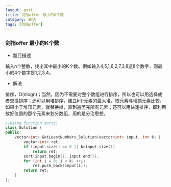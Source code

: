 ```yaml
---
layout: post
title: 剑指offer 最小的K个数
category: 算法
tags: [剑指offer]
---
```


### 剑指offer 最小的K个数 ###

* 题目描述

输入n个整数，找出其中最小的K个数。例如输入4,5,1,6,2,7,3,8这8个数字，则最小的4个数字是1,2,3,4。

* 解法

排序，O(nlogn)；当然，因为不需要对整个数组进行排序，所以也可以用选择或者交换排序；还可以用堆排序，建立k个元素的最大堆，取元素与堆顶元素比较，如果小于堆顶元素，就替换掉，直到遍历完所有元素；还可以用快速排序，即利用放好位置的那个元素来划分数组，用的是分治思想。

```cpp
//using function sort()
class Solution {
public:
    vector<int> GetLeastNumbers_Solution(vector<int> input, int k) {
        vector<int> ret;
		if (input.size() == 0 || k>input.size())
			return ret;
		sort(input.begin(), input.end());
		for (int i = 0; i < k; ++i)
			ret.push_back(input[i]);
		return ret;
    }
};
```

